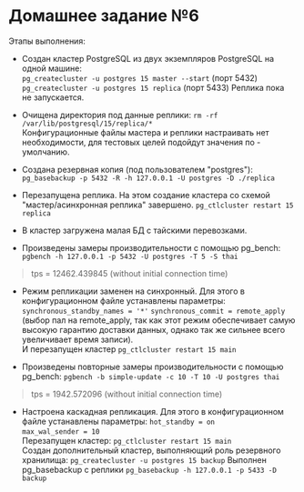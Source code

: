 # Домашнее задание №6

 Этапы выполнения:

- Создан кластер PostgreSQL из двух экземпляров PostgreSQL на одной машине:  
`pg_createcluster -u postgres 15 master --start` (порт 5432)  
`pg_createcluster -u postgres 15 replica` (порт 5433)
Реплика пока не запускается.

- Очищена директория под данные реплики:
`rm -rf /var/lib/postgresql/15/replica/*`   
Конфигурационные файлы мастера и реплики настраивать нет необходимости, для тестовых целей подойдут значения по - умолчанию.  

- Создана резервная копия (под пользователем "postgres"):  
`pg_basebackup -p 5432 -R -h 127.0.0.1 -U postgres -D ./replica`  

- Перезапущена реплика. На этом создание кластера со схемой "мастер/асинхронная реплика" завершено.
`pg_ctlcluster restart 15 replica`  

- В кластер загружена малая БД с тайскими перевозками.

- Произведены замеры производительности с помощью pg_bench:
`pgbench -h 127.0.0.1 -p 5432 -U postgres -T 5 -S thai`  
> tps = 12462.439845 (without initial connection time)  


- Режим репликации заменен на синхронный. Для этого в конфигурационном файле устанавлены параметры:
`synchronous_standby_names = '*'` 
`synchronous_commit = remote_apply` 
(выбор пал на remote_apply, так как этот режим обеспечивает самую высокую гарантию доставки данных, однако так же сильнее всего увеличивает время записи).  
И перезапущен кластер `pg_ctlcluster restart 15 main`  

- Произведены повторные замеры производительности с помощью pg_bench:
`pgbench -b simple-update -c 10 -T 10 -U postgres thai`  
> tps = 1942.572096 (without initial connection time)  

- Настроена каскадная репликация. Для этого в конфигурационном файле устанавлены параметры:
`hot_standby = on`  
`max_wal_sender = 10`  
Перезапущен кластер: `pg_ctlcluster restart 15 main`   
Создан дополнительный кластер, выполняющий роль резервного хранилища:
`pg_createcluster -u postgres 15 backup`
Выполнен pg_basebackup с реплики `pg_basebackup -h 127.0.0.1 -p 5433 -D backup`  
